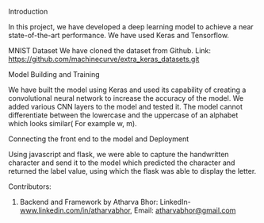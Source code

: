 Introduction

In this project, we have developed a deep learning model to achieve a near state-of-the-art performance. We have used Keras and Tensorflow.

MNIST Dataset
We have cloned the dataset from Github.
Link: https://github.com/machinecurve/extra_keras_datasets.git


Model Building and Training  

We have built the model using Keras and used its capability of creating a convolutional neural network to increase the accuracy of the model. We added various CNN layers to the model and tested it. The model cannot differentiate between the lowercase and the uppercase of an alphabet which looks similar( For example w, m).



Connecting the front end to the model and Deployment   

Using javascript and flask, we were able to capture the handwritten character and send it to the model which predicted the character and returned the label value, using which the flask was able to display the letter.


Contributors:
1. Backend and Framework by Atharva Bhor: LinkedIn- www.linkedin.com/in/atharvabhor, Email: atharvabhor@gmail.com




 

